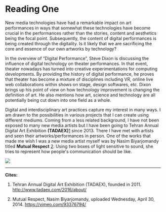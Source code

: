 Reading One
===========

New media technologies have had a remarkable impact on art performances in ways that somewhat these technologies have become crucial in the performances rather than the stories, content and aesthetics being the focal point. Subsequently, the content of digital performances is being created through the digitality. Is it likely that we are sacrificing the core and essence of our own artworks by technology?   
 
In the overview of “Digital Performance”, Steve Dixon is discussing the influence of digital technology on theater performances. In that event, theater nowadays has turned into creative experimentations for computing developments. By providing the history of digital performance, he proves that theater has become a mixture of disciplines including VR, online live web collaborations within shows on stage, design softwares, etc. Dixon brings up his point of view on how technology improvement is changing the definition of art. He also mentions how art, science and technology are all potentially being cut down into one field as a whole. 
 
Digital and interdisciplinary art practices capture my interest in many ways. I am drawn to the possibilities in various projects that I can create using different mediums. Coming from a less related background, I have not been exposed to many new media artists but I have been going to Tehran Annual Digital Art Exhibition **(TADAEX)**[1](http://www.tadaex.com/2016/about/) since 2013. There I have met with artists and seen their artworks/performances in person. One of the works that made me wish I was a new media artist myself was by Nasim Biyarjomandy titled **Mutual Respect** [2](https://vimeo.com/93376794/). Using two boxes of light sensitive to sound, she tries to represent how people's communication should be like. 

![](https://media.giphy.com/media/26gs7qkFzFNCp9GBq/giphy.gif)
 
 ___
 
**Cites:**

1. Tehran Annual Digital Art Exhibition (TADAEX), founded in 2011. http://www.tadaex.com/2016/about/

2. Mutual Respect, Nasim Biyarjomandy, uploaded Wednesday, April 30, 2014. https://vimeo.com/93376794/

